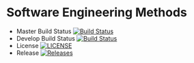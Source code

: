 # Software Engineering Methods

- Master Build Status [![Build Status](https://www.travis-ci.com/thommo1874/GroupE.svg?branch=master)](https://www.travis-ci.com/thommo1874/GroupE)
- Develop Build Status [![Build Status](https://www.travis-ci.com/thommo1874/GroupE.svg?branch=develop)](https://www.travis-ci.com/thommo1874/GroupE)
- License [![LICENSE](https://img.shields.io/github/license/thommo1874/GroupE.svg?style=flat-square)](https://github.com/thommo1874/GroupE/master/LICENSE)
- Release [![Releases](https://img.shields.io/github/release/thommo1874/GroupE/all.svg?style=flat-square)](https://github.com/thommo1874/GroupE/releases)


